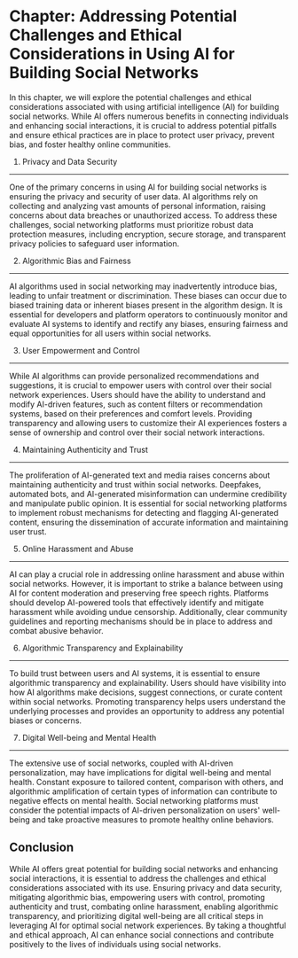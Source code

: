 Chapter: Addressing Potential Challenges and Ethical Considerations in Using AI for Building Social Networks
============================================================================================================

In this chapter, we will explore the potential challenges and ethical considerations associated with using artificial intelligence (AI) for building social networks. While AI offers numerous benefits in connecting individuals and enhancing social interactions, it is crucial to address potential pitfalls and ensure ethical practices are in place to protect user privacy, prevent bias, and foster healthy online communities.

1. Privacy and Data Security
----------------------------

One of the primary concerns in using AI for building social networks is ensuring the privacy and security of user data. AI algorithms rely on collecting and analyzing vast amounts of personal information, raising concerns about data breaches or unauthorized access. To address these challenges, social networking platforms must prioritize robust data protection measures, including encryption, secure storage, and transparent privacy policies to safeguard user information.

2. Algorithmic Bias and Fairness
--------------------------------

AI algorithms used in social networking may inadvertently introduce bias, leading to unfair treatment or discrimination. These biases can occur due to biased training data or inherent biases present in the algorithm design. It is essential for developers and platform operators to continuously monitor and evaluate AI systems to identify and rectify any biases, ensuring fairness and equal opportunities for all users within social networks.

3. User Empowerment and Control
-------------------------------

While AI algorithms can provide personalized recommendations and suggestions, it is crucial to empower users with control over their social network experiences. Users should have the ability to understand and modify AI-driven features, such as content filters or recommendation systems, based on their preferences and comfort levels. Providing transparency and allowing users to customize their AI experiences fosters a sense of ownership and control over their social network interactions.

4. Maintaining Authenticity and Trust
-------------------------------------

The proliferation of AI-generated text and media raises concerns about maintaining authenticity and trust within social networks. Deepfakes, automated bots, and AI-generated misinformation can undermine credibility and manipulate public opinion. It is essential for social networking platforms to implement robust mechanisms for detecting and flagging AI-generated content, ensuring the dissemination of accurate information and maintaining user trust.

5. Online Harassment and Abuse
------------------------------

AI can play a crucial role in addressing online harassment and abuse within social networks. However, it is important to strike a balance between using AI for content moderation and preserving free speech rights. Platforms should develop AI-powered tools that effectively identify and mitigate harassment while avoiding undue censorship. Additionally, clear community guidelines and reporting mechanisms should be in place to address and combat abusive behavior.

6. Algorithmic Transparency and Explainability
----------------------------------------------

To build trust between users and AI systems, it is essential to ensure algorithmic transparency and explainability. Users should have visibility into how AI algorithms make decisions, suggest connections, or curate content within social networks. Promoting transparency helps users understand the underlying processes and provides an opportunity to address any potential biases or concerns.

7. Digital Well-being and Mental Health
---------------------------------------

The extensive use of social networks, coupled with AI-driven personalization, may have implications for digital well-being and mental health. Constant exposure to tailored content, comparison with others, and algorithmic amplification of certain types of information can contribute to negative effects on mental health. Social networking platforms must consider the potential impacts of AI-driven personalization on users' well-being and take proactive measures to promote healthy online behaviors.

Conclusion
----------

While AI offers great potential for building social networks and enhancing social interactions, it is essential to address the challenges and ethical considerations associated with its use. Ensuring privacy and data security, mitigating algorithmic bias, empowering users with control, promoting authenticity and trust, combating online harassment, enabling algorithmic transparency, and prioritizing digital well-being are all critical steps in leveraging AI for optimal social network experiences. By taking a thoughtful and ethical approach, AI can enhance social connections and contribute positively to the lives of individuals using social networks.
